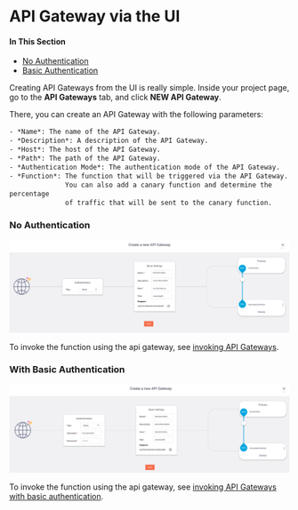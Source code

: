 # API Gateway via the UI

#### In This Section

- [No Authentication](#none-auth)
- [Basic Authentication](#basic-auth)

Creating API Gateways from the UI is really simple.
Inside your project page, go to the **API Gateways** tab, and click **NEW API Gateway**.

There, you can create an API Gateway with the following parameters:

    - *Name*: The name of the API Gateway.
    - *Description*: A description of the API Gateway.
    - *Host*: The host of the API Gateway.
    - *Path*: The path of the API Gateway.
    - *Authentication Mode*: The authentication mode of the API Gateway.
    - *Function*: The function that will be triggered via the API Gateway. 
                  You can also add a canary function and determine the percentage 
                  of traffic that will be sent to the canary function.

<a id="none-auth"></a>
### No Authentication

![api-gateway](../../assets/images/api-gateway-ui-none.png)

To invoke the function using the api gateway, see [invoking API Gateways](/docs/references/api-gateway/http.md#invoke-none).

<a id="basic-auth"></a>
### With Basic Authentication

![api-gateway-basic-auth](../../assets/images/api-gateway-ui-basic-auth.png)

To invoke the function using the api gateway, see [invoking API Gateways with basic authentication](/docs/references/api-gateway/http.md#invoke-basic).